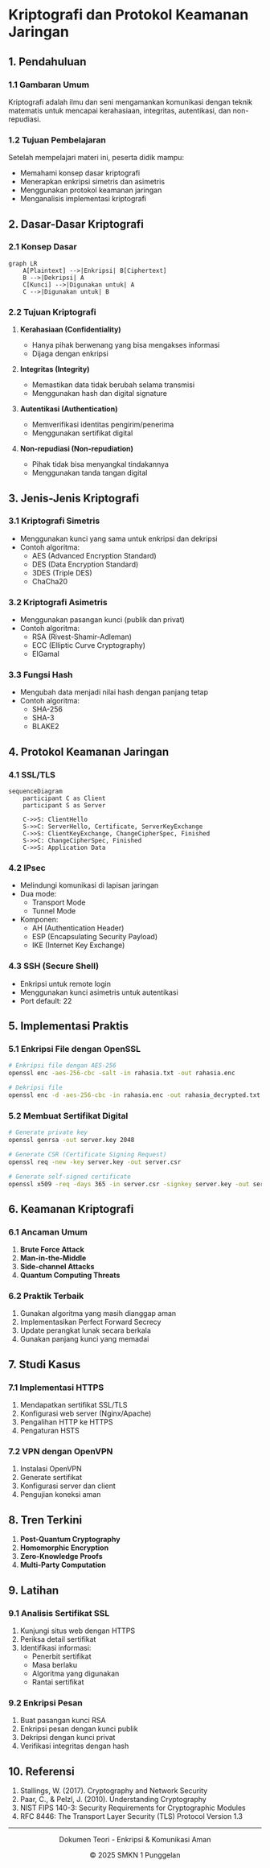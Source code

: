 # Kriptografi dan Protokol Keamanan Jaringan

## 1. Pendahuluan

### 1.1 Gambaran Umum
Kriptografi adalah ilmu dan seni mengamankan komunikasi dengan teknik matematis untuk mencapai kerahasiaan, integritas, autentikasi, dan non-repudiasi.

### 1.2 Tujuan Pembelajaran
Setelah mempelajari materi ini, peserta didik mampu:
- Memahami konsep dasar kriptografi
- Menerapkan enkripsi simetris dan asimetris
- Menggunakan protokol keamanan jaringan
- Menganalisis implementasi kriptografi

## 2. Dasar-Dasar Kriptografi

### 2.1 Konsep Dasar
```mermaid
graph LR
    A[Plaintext] -->|Enkripsi| B[Ciphertext]
    B -->|Dekripsi| A
    C[Kunci] -->|Digunakan untuk| A
    C -->|Digunakan untuk| B
```

### 2.2 Tujuan Kriptografi
1. **Kerahasiaan (Confidentiality)**
   - Hanya pihak berwenang yang bisa mengakses informasi
   - Dijaga dengan enkripsi

2. **Integritas (Integrity)**
   - Memastikan data tidak berubah selama transmisi
   - Menggunakan hash dan digital signature

3. **Autentikasi (Authentication)**
   - Memverifikasi identitas pengirim/penerima
   - Menggunakan sertifikat digital

4. **Non-repudiasi (Non-repudiation)**
   - Pihak tidak bisa menyangkal tindakannya
   - Menggunakan tanda tangan digital

## 3. Jenis-Jenis Kriptografi

### 3.1 Kriptografi Simetris
- Menggunakan kunci yang sama untuk enkripsi dan dekripsi
- Contoh algoritma:
  - AES (Advanced Encryption Standard)
  - DES (Data Encryption Standard)
  - 3DES (Triple DES)
  - ChaCha20

### 3.2 Kriptografi Asimetris
- Menggunakan pasangan kunci (publik dan privat)
- Contoh algoritma:
  - RSA (Rivest-Shamir-Adleman)
  - ECC (Elliptic Curve Cryptography)
  - ElGamal

### 3.3 Fungsi Hash
- Mengubah data menjadi nilai hash dengan panjang tetap
- Contoh algoritma:
  - SHA-256
  - SHA-3
  - BLAKE2

## 4. Protokol Keamanan Jaringan

### 4.1 SSL/TLS
```mermaid
sequenceDiagram
    participant C as Client
    participant S as Server
    
    C->>S: ClientHello
    S->>C: ServerHello, Certificate, ServerKeyExchange
    C->>S: ClientKeyExchange, ChangeCipherSpec, Finished
    S->>C: ChangeCipherSpec, Finished
    C->>S: Application Data
```

### 4.2 IPsec
- Melindungi komunikasi di lapisan jaringan
- Dua mode:
  - Transport Mode
  - Tunnel Mode
- Komponen:
  - AH (Authentication Header)
  - ESP (Encapsulating Security Payload)
  - IKE (Internet Key Exchange)

### 4.3 SSH (Secure Shell)
- Enkripsi untuk remote login
- Menggunakan kunci asimetris untuk autentikasi
- Port default: 22

## 5. Implementasi Praktis

### 5.1 Enkripsi File dengan OpenSSL
```bash
# Enkripsi file dengan AES-256
openssl enc -aes-256-cbc -salt -in rahasia.txt -out rahasia.enc

# Dekripsi file
openssl enc -d -aes-256-cbc -in rahasia.enc -out rahasia_decrypted.txt
```

### 5.2 Membuat Sertifikat Digital
```bash
# Generate private key
openssl genrsa -out server.key 2048

# Generate CSR (Certificate Signing Request)
openssl req -new -key server.key -out server.csr

# Generate self-signed certificate
openssl x509 -req -days 365 -in server.csr -signkey server.key -out server.crt
```

## 6. Keamanan Kriptografi

### 6.1 Ancaman Umum
1. **Brute Force Attack**
2. **Man-in-the-Middle**
3. **Side-channel Attacks**
4. **Quantum Computing Threats**

### 6.2 Praktik Terbaik
1. Gunakan algoritma yang masih dianggap aman
2. Implementasikan Perfect Forward Secrecy
3. Update perangkat lunak secara berkala
4. Gunakan panjang kunci yang memadai

## 7. Studi Kasus

### 7.1 Implementasi HTTPS
1. Mendapatkan sertifikat SSL/TLS
2. Konfigurasi web server (Nginx/Apache)
3. Pengalihan HTTP ke HTTPS
4. Pengaturan HSTS

### 7.2 VPN dengan OpenVPN
1. Instalasi OpenVPN
2. Generate sertifikat
3. Konfigurasi server dan client
4. Pengujian koneksi aman

## 8. Tren Terkini
1. **Post-Quantum Cryptography**
2. **Homomorphic Encryption**
3. **Zero-Knowledge Proofs**
4. **Multi-Party Computation**

## 9. Latihan

### 9.1 Analisis Sertifikat SSL
1. Kunjungi situs web dengan HTTPS
2. Periksa detail sertifikat
3. Identifikasi informasi:
   - Penerbit sertifikat
   - Masa berlaku
   - Algoritma yang digunakan
   - Rantai sertifikat

### 9.2 Enkripsi Pesan
1. Buat pasangan kunci RSA
2. Enkripsi pesan dengan kunci publik
3. Dekripsi dengan kunci privat
4. Verifikasi integritas dengan hash

## 10. Referensi
1. Stallings, W. (2017). Cryptography and Network Security
2. Paar, C., & Pelzl, J. (2010). Understanding Cryptography
3. NIST FIPS 140-3: Security Requirements for Cryptographic Modules
4. RFC 8446: The Transport Layer Security (TLS) Protocol Version 1.3

---
<div align="center">
  <p>Dokumen Teori - Enkripsi & Komunikasi Aman</p>
  <p>© 2025 SMKN 1 Punggelan</p>
</div>
